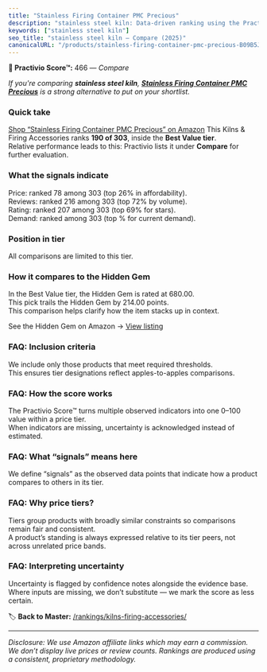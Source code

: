 ```yaml
---
title: "Stainless Firing Container PMC Precious"
description: "stainless steel kiln: Data-driven ranking using the Practivio Score™. Positioned by quality, value, demand, findability, momentum."
keywords: ["stainless steel kiln"]
seo_title: "stainless steel kiln — Compare (2025)"
canonicalURL: "/products/stainless-firing-container-pmc-precious-B09B5JTB4B/"
---
```


**🛒 Practivio Score™:** 466 — _Compare_


*If you're comparing **stainless steel kiln**, **[Stainless Firing Container PMC Precious](https://www.amazon.com/dp/B09B5JTB4B?tag=practivio-20)** is a strong alternative to put on your shortlist.*
### Quick take
[Shop “Stainless Firing Container PMC Precious” on Amazon](https://www.amazon.com/dp/B09B5JTB4B?tag=practivio-20)
This Kilns & Firing Accessories ranks **190 of 303**, inside the **Best Value tier**.  
Relative performance leads to this: Practivio lists it under **Compare** for further evaluation.

### What the signals indicate
Price: ranked 78 among 303 (top 26% in affordability).  
Reviews: ranked 216 among 303 (top 72% by volume).  
Rating: ranked 207 among 303 (top 69% for stars).  
Demand: ranked  among 303 (top % for current demand).

### Position in tier
All comparisons are limited to this tier.

### How it compares to the Hidden Gem
In the Best Value tier, the Hidden Gem is rated at 680.00.  
This pick trails the Hidden Gem by 214.00 points.  
This comparison helps clarify how the item stacks up in context.  

See the Hidden Gem on Amazon → [View listing](https://www.amazon.com/dp/B094D1QSLB?tag=practivio-20)

### FAQ: Inclusion criteria
We include only those products that meet required thresholds.  
This ensures tier designations reflect apples-to-apples comparisons.

### FAQ: How the score works
The Practivio Score™ turns multiple observed indicators into one 0–100 value within a price tier.  
When indicators are missing, uncertainty is acknowledged instead of estimated.

### FAQ: What “signals” means here
We define “signals” as the observed data points that indicate how a product compares to others in its tier.

### FAQ: Why price tiers?
Tiers group products with broadly similar constraints so comparisons remain fair and consistent.  
A product’s standing is always expressed relative to its tier peers, not across unrelated price bands.

### FAQ: Interpreting uncertainty
Uncertainty is flagged by confidence notes alongside the evidence base.  
Where inputs are missing, we don’t substitute — we mark the score as less certain.

<!-- Missing template for Compare/CompareWithinPriceClass -->


🏷️ **Back to Master:** [/rankings/kilns-firing-accessories/](/rankings/kilns-firing-accessories/)

---
_Disclosure: We use Amazon affiliate links which may earn a commission. We don’t display live prices or review counts. Rankings are produced using a consistent, proprietary methodology._
